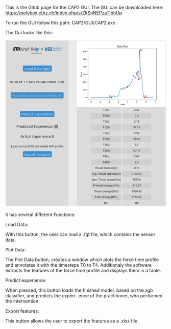 This is the Gitub page for the CAP2 GUI.
The GUI can be downloaded here: 
https://polybox.ethz.ch/index.php/s/ZkSnNEPzaTjphUp

To run the GUI follow this path:
CAP2/GUI/CAP2.exe

The Gui looks like this:

![CAP2](CAP2_final.png)

It has several different Functions:

Load Data:

With this button, the user can load a .fgt file, which contains the sensor data.

Plot Data:

The Plot Data button, creates a window which plots the force time profile and annotates it with the timesteps T0 to T4. Additionaly the software extracts the features of the force time profile and displays them in a table.

Predict experience:

When pressed, this button loads the finished model, based on the xgb classifier, and predicts the experi- ence of the practitioner, who performed the intervention.

Export features:

This button allows the user to export the features as a .xlsx file.



